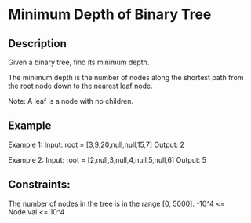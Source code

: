 #  Minimum Depth of Binary Tree
## Description

Given a binary tree, find its minimum depth.

The minimum depth is the number of nodes along the shortest path from the root node down to the nearest leaf node.

Note: A leaf is a node with no children.

## Example
Example 1:
Input: root = [3,9,20,null,null,15,7]
Output: 2

Example 2: 
Input: root = [2,null,3,null,4,null,5,null,6]
Output: 5

## Constraints:
The number of nodes in the tree is in the range [0, 5000].
-10^4 <= Node.val <= 10^4
